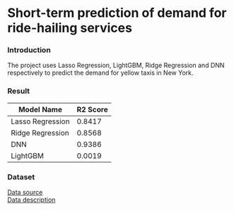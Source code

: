 # Short-term prediction of demand for ride-hailing services

### Introduction
The project uses Lasso Regression, LightGBM, Ridge Regression and DNN respectively to predict the demand for yellow taxis in New York.

### Result
| **Model Name** | **R2 Score** |
| --- | --- |
| Lasso Regression | 0.8417 |
| Ridge Regression | 0.8568 |
| DNN | 0.9386 |
| LightGBM | 0.0019 |

### Dataset
[Data source](https://www1.nyc.gov/site/tlc/about/tlc-trip-record-data.page)  
[Data description](https://github.com/chenwenhang/Short-term-Prediction-of-Demand-for-Ride-hailing-Services/tree/master/data)